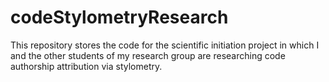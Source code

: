 # codeStylometryResearch
This repository stores the code for the scientific initiation project in which I and the other students of my research group are researching code authorship attribution via stylometry.
